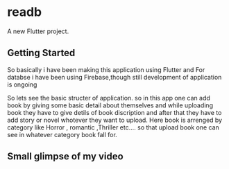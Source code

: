 # readb

A new Flutter project.

## Getting Started

So basically i have been making this application using Flutter and For databse i have been using Firebase,though still development of application is ongoing

So lets see the basic structer of application. 
so in this app one can add book by giving some basic detail about themselves and while uploading book they have to give detils of book discription and after that they have to add story or novel whotever they want to upload. 
Here book is arrenged by category like Horror , romantic ,Thriller etc....
so that upload book one can see in whatever category book fall for.

## Small glimpse of my video
